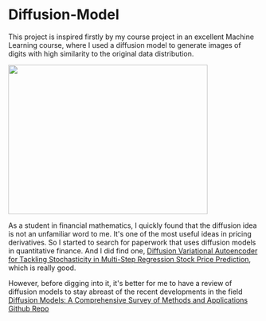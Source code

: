 # Diffusion-Model

This project is inspired firstly by my course project in an excellent Machine Learning course, where I used a diffusion model to generate images of digits with high similarity to the original data distribution. 

<img src="https://github.com/YuweiUltra/Diffusion-Model-/assets/61675471/3e56142a-485b-41d3-9584-bf0a0a26037a" width="400" height="300">

As a student in financial mathematics, I quickly found that the diffusion idea is not an unfamiliar word to me. It's one of the most useful ideas in pricing derivatives. So I started to search for paperwork that uses diffusion models in quantitative finance.
And I did find one, [Diffusion Variational Autoencoder for Tackling Stochasticity in Multi-Step Regression Stock Price Prediction](https://arxiv.org/abs/2309.00073), which is really good.

However, before digging into it, it's better for me to have a review of diffusion models to stay abreast of the recent developments in the field\
[Diffusion Models: A Comprehensive Survey of Methods and Applications](https://arxiv.org/abs/2209.00796)\
[Github Repo](https://github.com/YangLing0818/Diffusion-Models-Papers-Survey-Taxonomy?tab=readme-ov-file#1.1.1)

